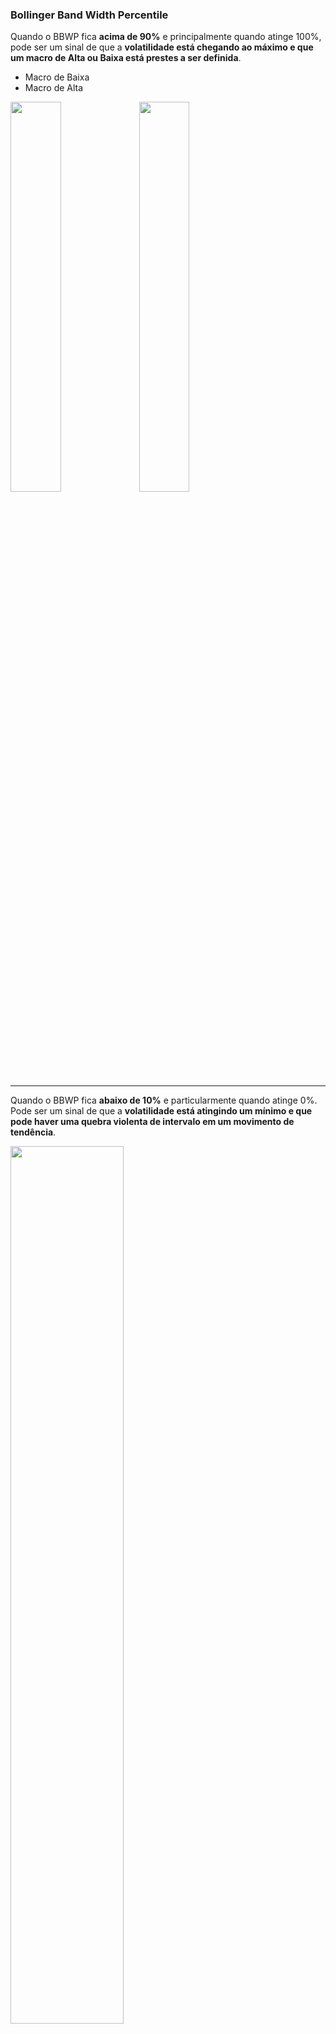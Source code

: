 ### Bollinger Band Width Percentile
Quando o BBWP fica **acima de 90%** e principalmente quando atinge 100%, pode ser um sinal de que a **volatilidade está chegando ao máximo e que um macro de Alta ou Baixa está prestes a ser definida**.
- Macro de Baixa
- Macro de Alta
<div aling="center">
<img src="https://lh3.googleusercontent.com/fife/AAWUweVM26c5Y3w-BROWgX6LPRwoEvswtTVR8ERPihl2eV1a6RUEVr1EsX4tO6DHwLsR6PzPrxRRF1X2IcN6dXf9t0FetNOiYw2M_jyNUmWn-tBkP8kVARwCe2UfQz_qcG79vKZAAzpQlSNoSfwSS_29SBPyTh_6Qckx3IuFzN8FFUDYrB3YjsAkbTPD3t6mCtcW7QcSFqxg5HyyvWR4Bsi0GN0GHXkc3HGeq0jARkTLzPbDO7qqfHWBuw8i-9MC21f0twJAaVn-YKbL9KRYIGSlXl-NiMdRqF6xbz5sB0UVg-v6YhEBM-9YnSUQUWEtWTwVnnZKLy_eGJJz31qgjggqVeBwTgzGcRgCb7SU0YgUFZ97d1w4URA2orFyG6vfMHRlcEgNZHxR9e_DvU3N2knot0DXqDTRx4ffROkoeN9qBgAo0HOsO2YM6khkswA9IEPwoXH0y6xD70tQc4hH_ulVksE0u3ujLwhvGKXAxeIESVC8dcf8Cz8akvD2N895lRoLJ0lLV3215CWcyeMurb0FcDjgZUeyytrRS-Axt6AZQDaO0CirW-CxnI8UyhaAr24_mMtGoY4N0rQxemkyFYwRmjvS_U0emidgJGf1EuUMZm1EJgKFyAWU-zZ7xGw83xw-BCjwPXGuMjS0-X0ZahAnZFHcupYFQTgCsxwFWip9Nc6TfhMkqC6OmhlZT8RW5Uv47ua9cFm46xHYlHsa6-zRKcXtdydBw9d5xgpdrz-xgdBfBs6hhucw-g23P2SxiPqRPpjbM2LPBzBBZ2ABBSKwaspBjqqfIaOEkbJK4qy1QdvnzRHQKEglcfS33nRj5HRE7w9BfpakAh0W8HLFfJgfGCCFJolGwS1kehfkyZ-jKKNgs4Dc6HxL3tqf2fcugo-bPcdIQTA1Bk1x95KzVhKoGmvo9YJXDrNAhh4t9RvQJcWDGipDqlZJug_mKu9_oxbdrHOP5_e2iaCky6OFe40EI9BqS66oTzyr0K9t7z6gDQvnMoZtibBi07eMciNqND787yijEeUOiwQH0hUT2eakfftbqLXgfC5rlslJ3B1z7LhSgS0aRluc3786s5dLQqq-NRvrA21JY7xoVERQHXMhPznYKYduVr9JoD1iW4pADSjg-_mbhF7O3dzaPtmtdapRxP-LBlQKiJEkuPKMZ2rgSUexRgvQ4Q3PYUIMOlRMj0l_HYaINxqW-RlU6gxWpEynmNjt4PyjH1NRdrQqDzz7n1OIDBuJ9W_kpnLD2UvE0y2vq91cUzeYv2R0rHQbgcj78lreVQ3lIw=w893-h660" width="40%" />

<img src="https://lh3.googleusercontent.com/fife/AAWUweVEUUDjfw4_OcjERLmmp_4AUwZu_4qv2wj4mCIpqoKBS86VwYyP2x3XVNsCB9Lp2d1NLh3LY8_zV_tvZtHoMA-4p-lA4BF88PN7z2kDsV_wY0S4xPn0sMh3J2k6UrFGKpaozY795hmBRBP5DLxKgoRe7S9b8h7tIwQULr35yyM8feLqZyMBM45FUmKRBJVvI4ohTxmcnpwkQ9XdVVZMaiJEclIkG5ZTBucRW7SjryZtSVCBAKsc2Rfzd3Qw-_wm_Z-jCgr3fQr2KfRIn4PQgK0FKAMgG1ChKmsVxffvF1AvSQe8Z0tk8HwolGLf_WC9YbTQDJyFyKo76xeMShNasATCQHSURYXJzWZrKOy4eZvgm-5cZB86pyjubsbTVNx90mbsvXrQuJpY1_nhXuwiSpN4MRBreGfZ1DKHrhO-7WyAIc3gGVrqDHJgAM56tGhzwP1frVazFqueFdmLaPdBHcJK4DzXD5v49pwon5YFg3f91xpD23qbouIFBnD6t4dqdM3QCayiegROJRfO-Q-PWPgNFYqxxdojgc7VD45GkgwvXW_6HidOYATQ0sVgpq5x9tHfubZIRyy_0IF2GV0Pl5LieLaJJtByKmqWwcIRfgbYFwqIgY175yvwbnCYewNiQiJCzMmbIqffoOBtNFlTwiwVRZ7x1p4mxbxGfjzirQIXq_aBTQ7eCtbn8CVjGCnacRlYIRSaiIyNBeOpTr6hkIM3l5JUEE7FYrn8QnXpc6r7oanGdELq5d9oLggSK1ceYoCv5hZj2Qhd_AOikQSGkAZfJ3U3Aaz-9D30UenFXnTWyLyCe2jm2cRHvBCg0kfjXoWyf0QqgXGQsUYiP2D7IHEMy3HzIqn1qKJtoGfqukwCRBcxgq5wJRY0KJWfYzootGQuJS_uZJ-ZMhZEiGeXte9hiebmwoYIGbKelaRfLG9toUbgzw260omlQC1JJKjCsLzCyy5ZlXPkLhvJoalF-lCQc-Y0QCQDoELYvaxejdOPlQ0xVl6bmYnYkZzNmtfGz6VkskUI5_7wWuejjAoPu7yy_Zd-2pDKs0Ifr5CEGwOg8CwXQQpFA7j97-d9WcrfdKll23Kuyh3GPyqlnwTqSsxAquJRXSuAvZC_o2XOpicEQW10lU5WY6RxSJvYSLhZXhqO4Eh55r8N0pp_FuwEQOCBqoy86TzlmcnveM4soopnAJRsdQG1I2dTkAoQ-LBuqaAIviAwSqRIeqnptbFv7qJPqkpBFLDXM-2LvnwtLa2ukg0mMNTy5xL568U87gloG8YQ-WTPcg=w1366-h660" width="40%" />
</div>

---

Quando o BBWP fica **abaixo de 10%** e particularmente quando atinge 0%. Pode ser um sinal de que a **volatilidade está atingindo um mínimo e que pode haver uma quebra violenta de intervalo em um movimento de tendência**.

<img src="https://lh3.googleusercontent.com/fife/AAWUweWSP1gTmPBG_08cl4IJwOVr1YtcABUyaEpQCTH3Gi-jOYVzIqJtWsGmeGjvWfnrApiVfkQFsWhQsPDAnxtz3ZKZZDkj1K4sErP7SuLu-BSzcFQdycwVyMkpk0WKmUxlfSvKWeFR0ZQkAdyBprKzWG3oztHN7BRb2RSCJUnrdEvypqBep3y0PIyfATXtbbJbVAsd6gZjHUUsVVONC87QsoOUDxqdp9fPa-JgmeGTGZLpUAjEBvxzDpZ5GqpAQ3ttXb6wp_C1GvTeEQzkfYghU4Xt-zMPu8vbMqSLBLLg7mlgqNBIOdhOhXW8ndNMASswOlOs4jUlPkE80kV_VVYvygkuQH66u6HRt-Iaql5C-RQWJyNTE133nKl5CieCDpEEJ-Jc8wn-9F1u-VIR3tEJLzKQ4mrKQtDm6ShAv8B3d9SA-u7UkiDIIVsePdIZvoOKOs1cOd3SVncW4U_TrAUlTaJyObeCTms8TAvq3NmwTVTksWhDbIt07qnH4Z1_Uivfw13enL0bb5xX5cCCLSJ7Chbn0b5fLeNRvKWyNyEc5S4v4ZmyS93Q6guzIfn3cGLkuIicMlbGE6P59UyK10awkwtDSI3rQMmhHc09tI-VIGYRYzCs9SqduvgYKePIXJ-zOIU8fLbAGmPYyVWfGxxR-HMppPi_UY6--UcWBHK1IyUIiPE8Pe6ECy1jqkrJUFZdofujlWa66NlTj_tyYzCdnBgzx7jEIBHhHIFG-GmEOrAUqUyq3_-mQmvrQoXIZXqkaY6Yoqj4K4lf_R_LUVYb5goMM0wf276SK1Ut9zLQnoRqOfQGhq-5wSzxDlwzaFW-s55Lth5uB11msdOfm2kwEWIFqpYy1CE7rhi_Mn3cd-dXnJ3fhpRAIdXCYR0ZXEaRw5jogt2t4jA5xKvc6LFsjKGV2TgJVxalPVbIU4bwKe-23s3--pYgVjbuhBY2bZMik0J660X67X42dHBqKg1QvvcrXQmFGuCRy6lSNuZJtH4ylFgn-tBgvvwpg_vqxYfA8ALu5j7xKsu7ZHxLahyDDFR6fOU_1ZE23ZEHS91oPpTHE8XiYw3kcW_OUTpboP6pJZG_UVAHFajBsXc-y_0HFCzmXCHcMDYeJY66MUjo40t8Wj6dpHACLj5YduslJiGltZusuRfkcOVlHuMrtQjxdpuGaexKzbRd9sTgkQw53UmuB1G451qHMMrj0KRw2_HYV2x7FHqgOfvG2g0BXcCpi4KvXy9nLLU3lQ-eni5BLc0jEMjXIEsg6ZXVgHDppHRqEljn1oGRHA=w893-h660" width="60%"/>

---

**Quando o BBWP atinge um nível baixo < 5% e depois fica acima de sua média móvel**. Pode ser um sinal precoce de que **uma fase de consolidação está terminando e um movimento de tendência está começando**.

---

**Quando o BBWP atinge um nível alto > 95% e depois cai abaixo de sua média móvel**. Pode ser um sinal precoce de que **um movimento de tendência está terminando e uma fase de consolidação está começando**.